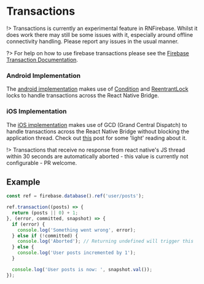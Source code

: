 # Transactions

!> Transactions is currently an experimental feature in RNFirebase. Whilst it does work there may still be some issues with it, especially around offline connectivity handling. Please report any issues in the usual manner.


?> For help on how to use firebase transactions please see the [Firebase Transaction Documentation](https://firebase.google.com/docs/reference/js/firebase.database.Reference#transaction).

### Android Implementation

The [android implementation](https://github.com/invertase/react-native-firebase/blob/master/android/src/main/java/io/invertase/firebase/database/RNFirebaseTransactionHandler.java) makes use of [Condition](https://docs.oracle.com/javase/7/docs/api/java/util/concurrent/locks/Condition.html) and [ReentrantLock](https://docs.oracle.com/javase/7/docs/api/java/util/concurrent/locks/ReentrantLock.html) locks to handle transactions across the React Native Bridge. 


### iOS Implementation

The [iOS implementation](https://github.com/invertase/react-native-firebase/blob/master/ios/RNFirebase/RNFirebaseDatabase.m#L279) makes use of GCD (Grand Central Dispatch) to handle transactions across the React Native Bridge without blocking the application thread. Check out [this](https://mikeash.com/pyblog/friday-qa-2011-10-14-whats-new-in-gcd.html) post for some 'light' reading about it.

!> Transactions that receive no response from react native's JS thread within 30 seconds are automatically aborted - this value is currently not configurable - PR welcome.


## Example

```javascript
const ref = firebase.database().ref('user/posts');

ref.transaction((posts) => {
  return (posts || 0) + 1;
}, (error, committed, snapshot) => {
  if (error) {
    console.log('Something went wrong', error);
  } else if (!committed) {
    console.log('Aborted'); // Returning undefined will trigger this
  } else {
    console.log('User posts incremented by 1');
  }

  console.log('User posts is now: ', snapshot.val());
});
```
